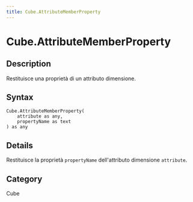 ```yaml
---
title: Cube.AttributeMemberProperty
---
```


# Cube.AttributeMemberProperty


## Description

Restituisce una proprietà di un attributo dimensione.


## Syntax

```powerquery
Cube.AttributeMemberProperty(
    attribute as any,
    propertyName as text
) as any
```


## Details

Restituisce la proprietà <code>propertyName</code> dell'attributo dimensione <code>attribute</code>.



## Category
Cube
